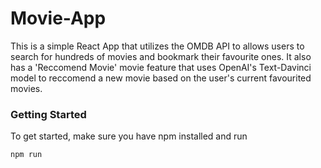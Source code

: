 # Movie-App
This is a simple React App that utilizes the OMDB API to allows users to search for hundreds of movies and bookmark their favourite ones. It also has a 'Reccomend Movie' movie feature that uses OpenAI's Text-Davinci model to reccomend a new movie based on the user's current favourited movies.

### Getting Started
To get started, make sure you have npm installed and run
```
npm run
```

